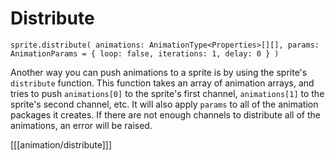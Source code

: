 # Distribute

~~~ts-header
sprite.distribute( animations: AnimationType<Properties>[][], params: AnimationParams = { loop: false, iterations: 1, delay: 0 } )
~~~

Another way you can push animations to a sprite is by using the sprite's `distribute` function. This function takes an array of animation arrays, and tries to push `animations[0]` to the sprite's first channel, `animations[1]` to the sprite's second channel, etc. It will also apply `params` to all of the animation packages it creates. If there are not enough channels to distribute all of the animations, an error will be raised.

[[[animation/distribute]]]
